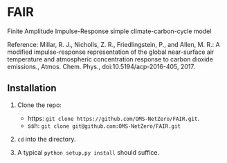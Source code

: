 # FAIR
Finite Amplitude Impulse-Response simple climate-carbon-cycle model 

Reference: Millar, R. J., Nicholls, Z. R., Friedlingstein, P., and Allen, M. R.: A modified impulse-response representation of the global near-surface air temperature and atmospheric concentration response to carbon dioxide emissions., Atmos. Chem. Phys., doi:10.5194/acp-2016-405, 2017. 

## Installation
1. Clone the repo: 
   - https: `git clone https://github.com/OMS-NetZero/FAIR.git`.
   - ssh: `git clone git@github.com:OMS-NetZero/FAIR.git`

1. `cd` into the directory.

1. A typical `python setup.py install` should suffice.
